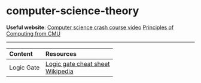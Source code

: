 # computer-science-theory

**Useful website**:
[Computer science crash course video](https://www.bilibili.com/video/av21376839/?p=5)
[Principles of Computing from CMU](https://www.cs.cmu.edu/~15110-n15/schedule.html)

***

| Content| Resources|
| :-- | :-- | 
| Logic Gate | [Logic gate cheat sheet](http://www.ee.surrey.ac.uk/Projects/CAL/digital-logic/gatesfunc/#truth) <br /> [Wikipedia](https://en.wikipedia.org/wiki/Logic_gate)|
